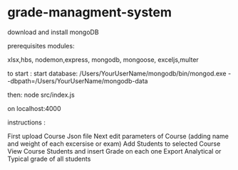# grade-managment-system
 
 download and install mongoDB 
 
 
 
prerequisites modules: 

xlsx,hbs, nodemon,express, mongodb, mongoose, exceljs,multer

to start : 
start database:
/Users/YourUserName/mongodb/bin/mongod.exe --dbpath=/Users/YourUserName/mongodb-data

then: 
node src/index.js

on localhost:4000

instructions : 

First upload  Course Json file
Next edit parameters of Course (adding name and weight of each excersise or exam)
Add Students to selected Course
View Course Students and insert Grade on each one 
Export Analytical or Typical grade of all students
